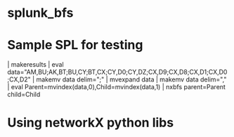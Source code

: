 # splunk_bfs

# Sample SPL for testing

 | makeresults
 | eval data="AM,BU;AK,BT;BU,CY;BT,CX;CY,D0;CY,DZ;CX,D9;CX,D8;CX,D1;CX,D0;CX,D2"
 | makemv data delim=";"
 | mvexpand data
 | makemv data delim=","
 | eval Parent=mvindex(data,0),Child=mvindex(data,1)
 | nxbfs parent=Parent child=Child

#  Using networkX python libs
